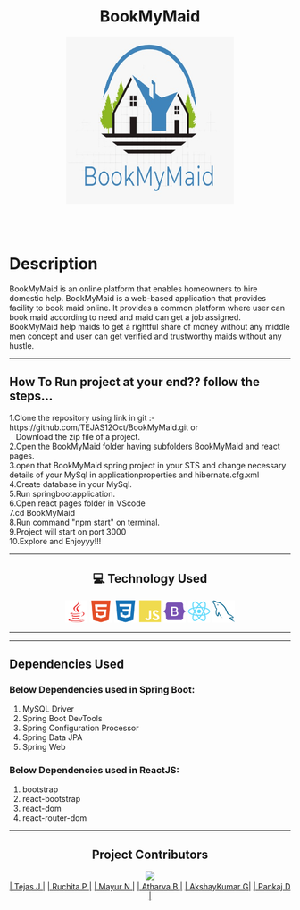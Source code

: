 <h1 align="center"> BookMyMaid </h1>
<p align="center">
<img height="300" width="300"  src="https://github.com/TEJAS12Oct/BookMyMaid/blob/main/UI%20DIAGRAM%20%26%20DATABASE%20SCHEMA/UI_wireframe/1.jpg">
</p>
<br/>
<br/>


# Description
BookMyMaid is an online platform that enables homeowners to hire domestic help. BookMyMaid is a web-based application that provides facility to book maid online. It provides a common platform where user can book maid according to need and maid can get a job assigned. BookMyMaid help maids to get a rightful share of money without any middle men concept and user can get verified and trustworthy maids without any hustle.

<hr>

<h2> How To Run project at your end?? follow the steps...</h2>

<p>
1.Clone the repository using link in git :- https://github.com/TEJAS12Oct/BookMyMaid.git or<br/>&nbsp;&nbsp;&nbsp;Download the zip file of a project.<br/>
2.Open the BookMyMaid folder having subfolders BookMyMaid and react pages.<br/>
3.open that BookMyMaid spring project in your STS and change necessary details of your MySql in applicationproperties and hibernate.cfg.xml <br/>
4.Create database in your MySql.<br/>
5.Run springbootapplication.<br/>
6.Open react pages folder in VScode<br/>
7.cd BookMyMaid<br/>
8.Run command "npm start" on terminal.<br/>
9.Project will start on port 3000<br/>
10.Explore and Enjoyyy!!!<br/>
</p>
<hr>
<h2 align="center"> 💻 Technology Used </h2>
<p align="center">
 
<img height="40" src="https://github.com/devicons/devicon/blob/master/icons/java/java-plain.svg">
<img height="40" src="https://github.com/devicons/devicon/blob/master/icons/html5/html5-plain.svg">
<img height="40" src="https://github.com/devicons/devicon/blob/master/icons/css3/css3-plain.svg">
<img height="40" src="https://github.com/devicons/devicon/blob/master/icons/javascript/javascript-plain.svg">
<img height="40" src="https://github.com/devicons/devicon/blob/master/icons/bootstrap/bootstrap-plain.svg">
<img height="40" src="https://github.com/devicons/devicon/blob/master/icons/react/react-original.svg">
<img height="40" src="https://github.com/devicons/devicon/blob/master/icons/mysql/mysql-plain.svg">
</p>
 <hr/>
 <hr>
<h2>Dependencies Used</h2>
<h3>Below Dependencies used in Spring Boot:</h3>
<ol>
	<li>MySQL Driver</li>
	<li>Spring Boot DevTools</li>
	<li>Spring Configuration Processor</li>
	<li>Spring Data JPA</li>
	<li>Spring Web</li>
</ol>

<h3>Below Dependencies used in ReactJS:</h3>
<ol>     
	<li>bootstrap</li>
	<li>react-bootstrap</li>
	<li>react-dom</li>
	<li>react-router-dom</li>
</ol>


<hr>

 
<h2 align="center"> Project Contributors </h2>
<div align="center">
			<img src="https://contributors-img.web.app/image?repo=TEJAS12Oct/BookMyMaid" />
<div>
<div align="center">
	<i class="bx bx-chevron-right"></i> <a href="https://github.com/TEJAS12Oct">| Tejas J |</a>
	<i class="bx bx-chevron-right"></i> <a href="https://github.com/ruchita1997">| Ruchita P |</a>
	<i class="bx bx-chevron-right"></i> <a href="https://github.com/mayurnigade">| Mayur N |</a>
	<i class="bx bx-chevron-right"></i> <a href="https://github.com/Atharvab30">| Atharva B |</a>
	<i class="bx bx-chevron-right"></i> <a href="https://github.com/Akshay177331">| AkshayKumar G|</a>
	<i class="bx bx-chevron-right"></i> <a href="https://github.com/pankajdesai1309">| Pankaj D |</a>
</div>  
